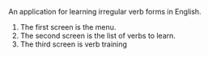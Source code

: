 An application for learning irregular verb forms in English.
1. The first screen is the menu.
2. The second screen is the list of verbs to learn.
3. The third screen is verb training

